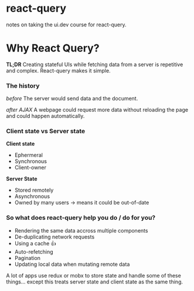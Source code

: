 # react-query
notes on taking the ui.dev course for react-query.


# Why React Query?

**TL;DR**
Creating stateful UIs while fetching data from a server is repetitive and complex. React-query makes it simple.

### The history
*before*
The server would send data and the document.

*after AJAX*
A webpage could request more data without reloading the page and could happen automatically.

### Client state vs Server state

**Client state**
- Ephermeral
- Synchronous
- Client-owner

**Server State**
- Stored remotely
- Asynchronous
- Owned by many users
-> means it could be out-of-date

### So what does react-query  help you do / do for you?
- Rendering the same data accross multiple components
- De-duplicating network requests
- Using a cache 👍
- Auto-refetching
- Pagination
- Updating local data when mutating remote data

A lot of apps use redux or mobx to store state and handle some of these things... except this treats server state and client state as the same thing.

